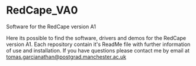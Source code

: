 RedCape_VA0
===========

Software for the RedCape version A1

Here its possible to find the software, drivers and demos for the RedCape version A1. Each repository contain it's ReadMe file with further information of use and installation. If you have questions please contact me by email at tomas.garcianathan@postgrad.manchester.ac.uk
